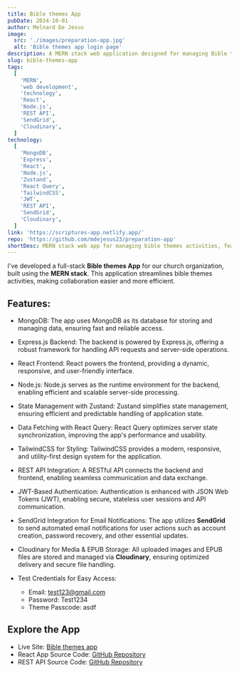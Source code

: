 ```yaml
---
title: Bible themes App
pubDate: 2024-10-01
author: Melnard De Jesus
image:
  src: './images/preparation-app.jpg'
  alt: 'Bible themes app login page'
description: A MERN stack web application designed for managing Bible themes in our church. It offers secure CRUD functionality, state management, REST API integration, responsive design, Cloudinary file handling, and email notifications using SendGrid.
slug: bible-themes-app
tags:
  [
    'MERN',
    'web development',
    'technology',
    'React',
    'Node.js',
    'REST API',
    'SendGrid',
    'Cloudinary',
  ]
technology:
  [
    'MongoDB',
    'Express',
    'React',
    'Node.js',
    'Zustand',
    'React Query',
    'TailwindCSS',
    'JWT',
    'REST API',
    'SendGrid',
    'Cloudinary',
  ]
link: 'https://scriptures-app.netlify.app/'
repo: 'https://github.com/mdejesus23/preparation-app'
shortDesc: MERN stack web app for managing bible themes activities, featuring authentication, REST API integration, JWT-based security, Cloudinary file storage, SendGrid email notifications, and secure data handling.
---
```


I've developed a full-stack <strong>Bible themes App</strong> for our church organization, built using the **MERN stack**. This application streamlines bible themes activities, making collaboration easier and more efficient.

## Features:

- <i class="fas fa-database text-lblue"></i> MongoDB: The app uses MongoDB as its database for storing and managing data, ensuring fast and reliable access.

- <i class="fab fa-node-js text-lblue"></i> Express.js Backend: The backend is powered by Express.js, offering a robust framework for handling API requests and server-side operations.

- <i class="fab fa-react text-lblue"></i> React Frontend: React powers the frontend, providing a dynamic, responsive, and user-friendly interface.

- <i class="fas fa-server text-lblue"></i> Node.js: Node.js serves as the runtime environment for the backend, enabling efficient and scalable server-side processing.

- <i class="fas fa-toolbox text-lblue"></i> State Management with Zustand: Zustand simplifies state management, ensuring efficient and predictable handling of application state.

- <i class="fas fa-sync text-lblue"></i> Data Fetching with React Query: React Query optimizes server state synchronization, improving the app's performance and usability.

- <i class="fas fa-paint-brush text-lblue"></i> TailwindCSS for Styling: TailwindCSS provides a modern, responsive, and utility-first design system for the application.

- <i class="fas fa-link text-lblue"></i> REST API Integration: A RESTful API connects the backend and frontend, enabling seamless communication and data exchange.

- <i class="fas fa-lock text-lblue"></i> JWT-Based Authentication: Authentication is enhanced with JSON Web Tokens (JWT), enabling secure, stateless user sessions and API communication.

- <i class="fas fa-envelope text-lblue"></i> SendGrid Integration for Email Notifications: The app utilizes **SendGrid** to send automated email notifications for user actions such as account creation, password recovery, and other essential updates.

- <i class="fas fa-cloud-upload-alt text-lblue"></i> Cloudinary for Media & EPUB Storage: All uploaded images and EPUB files are stored and managed via **Cloudinary**, ensuring optimized delivery and secure file handling.

- <i class="fas fa-user-check text-lblue"></i> Test Credentials for Easy Access:

  - Email: <span class="text-lblue">test123@gmail.com</span>
  - Password: <span class="text-lblue">Test1234</span>
  - Theme Passcode: <span class="text-lblue">asdf</span>

## Explore the App

- Live Site: <a href="https://scriptures-themes.melnerdz.com/" target="_blank">Bible themes app</a>
- React App Source Code: <a href="https://github.com/mdejesus23/themes-preparation-app" target="_blank">GitHub Repository</a>
- REST API Source Code: <a href="https://github.com/mdejesus23/prep-app" target="_blank">GitHub Repository</a>
